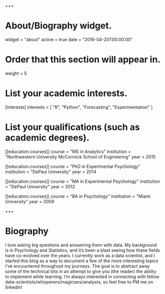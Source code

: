 +++
# About/Biography widget.
widget = "about"
active = true
date = "2016-04-20T00:00:00"

# Order that this section will appear in.
weight = 5

# List your academic interests.
[interests]
  interests = [
    "R",
    "Python",
    "Forecasting",
    "Experimentation"
  ]

# List your qualifications (such as academic degrees).
[[education.courses]]
  course = "MS in Analytics"
  institution = "Northwestern University McCormick School of Engineering"
  year = 2015

[[education.courses]]
  course = "PhD in Experimental Psychology"
  institution = "DePaul University"
  year = 2014

[[education.courses]]
  course = "MA in Experimental Psychology"
  institution = "DePaul University"
  year = 2012

[[education.courses]]
  course = "BA in Psychology"
  institution = "Miami University"
  year = 2009
 
+++

# Biography

I love asking big questions and answering them with data. My background is in Psychology and Statistics, and it’s been a blast seeing how these fields have co-evolved over the years. I currently work as a data scientist, and I started this blog as a way to document a few of the more interesting topics I’ve encountered throughout my journeys. The goal is to abstract away some of the technical bits in an attempt to give you (the reader) the ability to implement while learning. I’m always interested in connecting with fellow data-scientists/whisperers/magicians/analysts, so feel free to PM me on linkedin!